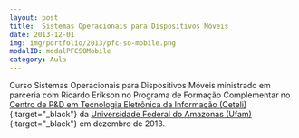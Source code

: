 ```yaml
---
layout: post
title:  Sistemas Operacionais para Dispositivos Móveis
date: 2013-12-01
img: img/portfolio/2013/pfc-so-mobile.png
modalID: modalPFCSOMobile
category: Aula
---
```


Curso Sistemas Operacionais para Dispositivos Móveis ministrado em parceria com Ricardo Erikson no Programa de Formação Complementar no [Centro de P&D em Tecnologia Eletrônica da Informação (Ceteli)][ceteli]{:target="_black"} da [Universidade Federal do Amazonas (Ufam)][ufam]{:target="_black"} em dezembro de 2013.

[ceteli]: http://www.ceteli.ufam.edu.br/
[ufam]: https://ufam.edu.br/
